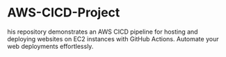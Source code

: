 # AWS-CICD-Project
his repository demonstrates an AWS CICD pipeline for hosting and deploying websites on EC2 instances with GitHub Actions. Automate your web deployments effortlessly.
